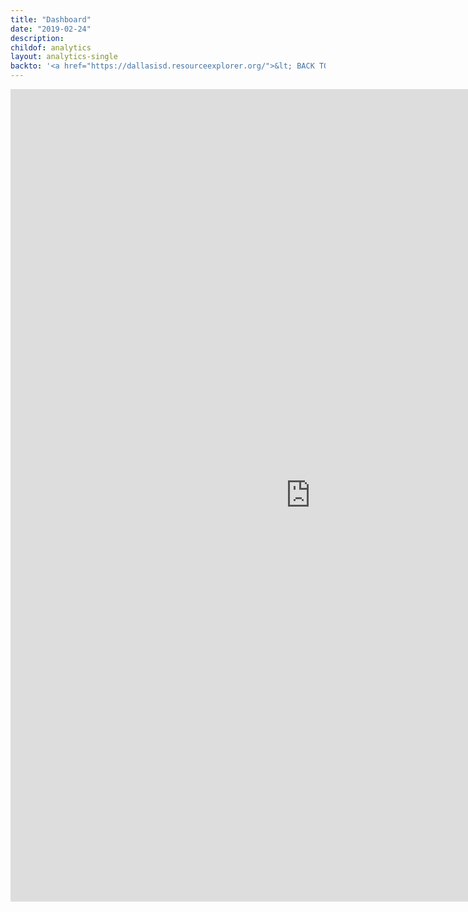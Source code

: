 ```yaml
---
title: "Dashboard"
date: "2019-02-24"
description: 
childof: analytics
layout: analytics-single
backto: '<a href="https://dallasisd.resourceexplorer.org/">&lt; BACK TO COMMUNITY RESOURCE EXPLORER SITE</a>'
---
```

<iframe width="960" height="1300" src="https://datastudio.google.com/embed/reporting/292efac7-bec0-4ea9-b145-305f346745f1/page/cAAlB" frameborder="0" style="border:0" allowfullscreen></iframe>
